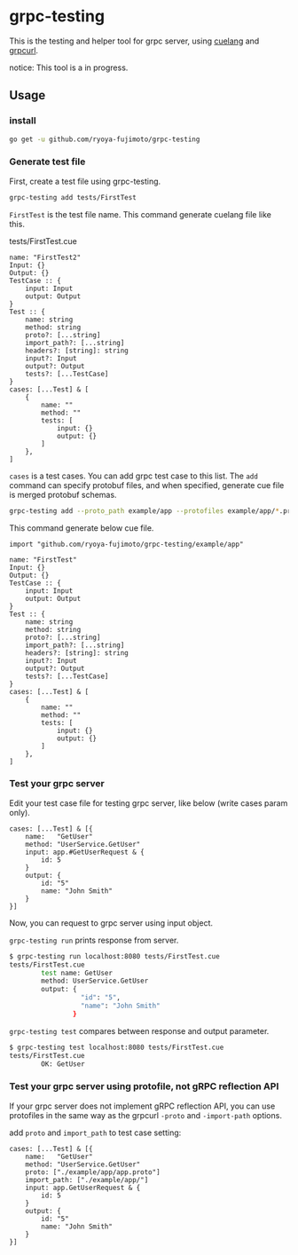 # grpc-testing

This is the testing and helper tool for grpc server, using [cuelang](https://github.com/cuelang/cue) and [grpcurl](https://github.com/fullstorydev/grpcurl).

notice: This tool is a in progress.

## Usage

### install

```bash
go get -u github.com/ryoya-fujimoto/grpc-testing
```

### Generate test file

First, create a test file using grpc-testing.

```bash
grpc-testing add tests/FirstTest
```

`FirstTest` is the test file name. This command generate cuelang file like this.

tests/FirstTest.cue

```
name: "FirstTest2"
Input: {}
Output: {}
TestCase :: {
	input: Input
	output: Output
}
Test :: {
	name: string
	method: string
	proto?: [...string]
	import_path?: [...string]
	headers?: [string]: string
	input?: Input
	output?: Output
	tests?: [...TestCase]
}
cases: [...Test] & [
	{
		name: ""
		method: ""
		tests: [
			input: {}
			output: {}
		]
	},
]
```

`cases` is a test cases. You can add grpc test case to this list.
The `add` command can specify protobuf files, and when specified, generate cue file is merged protobuf schemas.

```bash
grpc-testing add --proto_path example/app --protofiles example/app/*.proto tests/FirstTest
```

This command generate below cue file.

```
import "github.com/ryoya-fujimoto/grpc-testing/example/app"

name: "FirstTest"
Input: {}
Output: {}
TestCase :: {
	input: Input
	output: Output
}
Test :: {
	name: string
	method: string
	proto?: [...string]
	import_path?: [...string]
	headers?: [string]: string
	input?: Input
	output?: Output
	tests?: [...TestCase]
}
cases: [...Test] & [
	{
		name: ""
		method: ""
		tests: [
			input: {}
			output: {}
		]
	},
]
```

### Test your grpc server

Edit your test case file for testing grpc server, like below (write cases param only).

```
cases: [...Test] & [{
	name:   "GetUser"
	method: "UserService.GetUser"
	input: app.#GetUserRequest & {
		id: 5
 	}
 	output: {
		id: "5"
		name: "John Smith"
	}
}]
```

Now, you can request to grpc server using input object.

`grpc-testing run` prints response from server.

```bash
$ grpc-testing run localhost:8080 tests/FirstTest.cue
tests/FirstTest.cue
        test name: GetUser
        method: UserService.GetUser
        output: {
                  "id": "5",
                  "name": "John Smith"
                }
```

`grpc-testing test` compares between response and output parameter.

```bash
$ grpc-testing test localhost:8080 tests/FirstTest.cue
tests/FirstTest.cue
        OK: GetUser
```

### Test your grpc server using protofile, not gRPC reflection API

If your grpc server does not implement gRPC reflection API, you can use protofiles in the same way as the grpcurl `-proto` and `-import-path` options.

add `proto` and `import_path` to test case setting:

```
cases: [...Test] & [{
	name:   "GetUser"
	method: "UserService.GetUser"
	proto: ["./example/app/app.proto"]
	import_path: ["./example/app/"]
	input: app.GetUserRequest & {
		id: 5
	}
	output: {
		id: "5"
		name: "John Smith"
	}
}]
```
